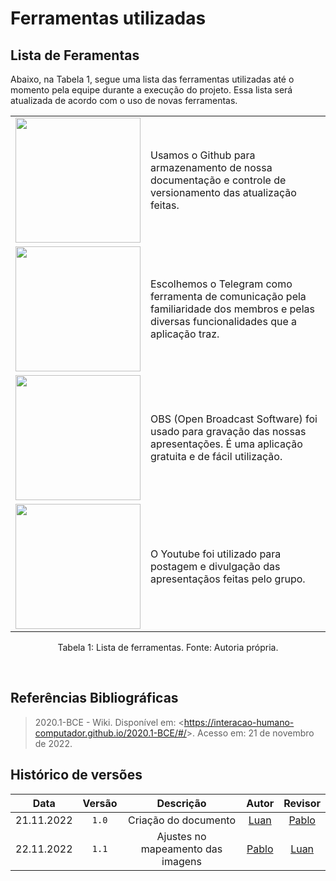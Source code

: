 # Ferramentas utilizadas

## Lista de Feramentas

Abaixo, na Tabela 1, segue uma lista das ferramentas utilizadas até o momento pela equipe durante a execução do projeto. Essa lista será atualizada de acordo com o uso de novas ferramentas.

|                                                                                                                            |                                                                                                                                            |
| :------------------------------------------------------------------------------------------------------------------------: | ------------------------------------------------------------------------------------------------------------------------------------------ |
|  <img src="https://interacao-humano-computador.github.io/2022.2-PrefeituraDeSorocaba/media/logos/github.png" width="200">  | Usamos o Github para armazenamento de nossa documentação e controle de versionamento das atualização feitas.                               |
| <img src="https://interacao-humano-computador.github.io/2022.2-PrefeituraDeSorocaba/media/logos/telegram.png" width="200"> | Escolhemos o Telegram como ferramenta de comunicação pela familiaridade dos membros e pelas diversas funcionalidades que a aplicação traz. |
|   <img src="https://interacao-humano-computador.github.io/2022.2-PrefeituraDeSorocaba/media/logos/obs.png" width="200">    | OBS (Open Broadcast Software) foi usado para gravação das nossas apresentações. É uma aplicação gratuita e de fácil utilização.            |
| <img src="https://interacao-humano-computador.github.io/2022.2-PrefeituraDeSorocaba/media/logos/youtube.png" width="200">  | O Youtube foi utilizado para postagem e divulgação das apresentaçãos feitas pelo grupo.                                                    |

<div style="text-align: center">
<p>Tabela 1: Lista de ferramentas. Fonte: Autoria própria. </p>
</div>
<br>

## Referências Bibliográficas

> 2020.1-BCE - Wiki. Disponível em: <<https://interacao-humano-computador.github.io/2020.1-BCE/#/>>. Acesso em: 21 de novembro de 2022.

## Histórico de versões

|    Data    | Versão |             Descrição             |                 Autor                  |                Revisor                 |
| :--------: | :----: | :-------------------------------: | :------------------------------------: | :------------------------------------: |
| 21.11.2022 | `1.0`  |       Criação do documento        |   [Luan](https://github.com/Luanmq)    | [Pablo](https://github.com/pabloheika) |
| 22.11.2022 | `1.1`  | Ajustes no mapeamento das imagens | [Pablo](https://github.com/pabloheika) |   [Luan](https://github.com/Luanmq)    |
